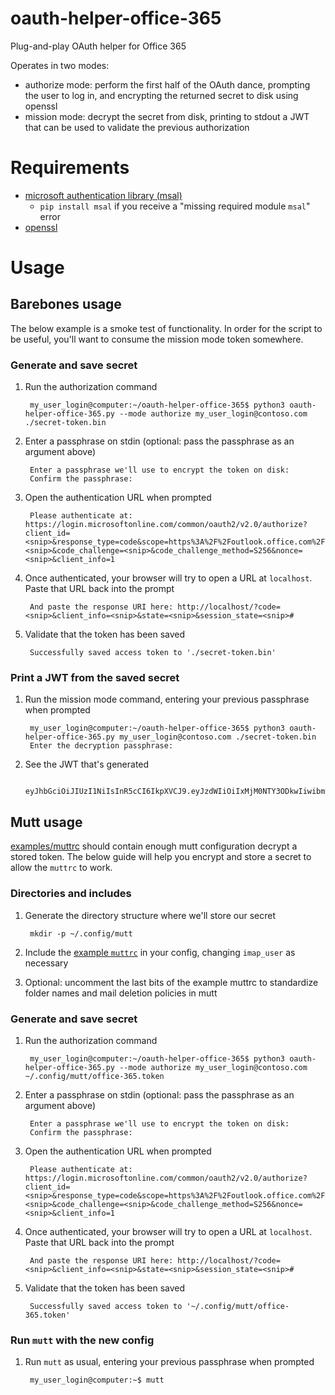 oauth-helper-office-365
====

Plug-and-play OAuth helper for Office 365

Operates in two modes:
  * authorize mode: perform the first half of the OAuth dance, prompting the
    user to log in, and encrypting the returned secret to disk using openssl
  * mission mode: decrypt the secret from disk, printing to stdout a JWT that
    can be used to validate the previous authorization

# Requirements

* [microsoft authentication library
  (msal)](https://github.com/AzureAD/microsoft-authentication-library-for-python)
  - `pip install msal` if you receive a "missing required module `msal`" error
* [openssl](https://www.openssl.org/source/)

# Usage

## Barebones usage

The below example is a smoke test of functionality. In order for the script to
be useful, you'll want to consume the mission mode token somewhere.

### Generate and save secret

1. Run the authorization command

        my_user_login@computer:~/oauth-helper-office-365$ python3 oauth-helper-office-365.py --mode authorize my_user_login@contoso.com ./secret-token.bin

1. Enter a passphrase on stdin (optional: pass the passphrase as an argument
   above)

        Enter a passphrase we'll use to encrypt the token on disk:
        Confirm the passphrase:

1. Open the authentication URL when prompted

        Please authenticate at: https://login.microsoftonline.com/common/oauth2/v2.0/authorize?client_id=<snip>&response_type=code&scope=https%3A%2F%2Foutlook.office.com%2FIMAP.AccessAsUser.All+https%3A%2F%2Foutlook.office.com%2FSMTP.Send+offline_access+openid+profile&state=<snip>&code_challenge=<snip>&code_challenge_method=S256&nonce=<snip>&client_info=1

1. Once authenticated, your browser will try to open a URL at `localhost`. Paste
   that URL back into the prompt

        And paste the response URI here: http://localhost/?code=<snip>&client_info=<snip>&state=<snip>&session_state=<snip>#

1. Validate that the token has been saved

        Successfully saved access token to './secret-token.bin'

### Print a JWT from the saved secret

1. Run the mission mode command, entering your previous passphrase when prompted

        my_user_login@computer:~/oauth-helper-office-365$ python3 oauth-helper-office-365.py my_user_login@contoso.com ./secret-token.bin
        Enter the decryption passphrase:

1. See the JWT that's generated

        eyJhbGciOiJIUzI1NiIsInR5cCI6IkpXVCJ9.eyJzdWIiOiIxMjM0NTY3ODkwIiwibmFtZSI6IkpvaG4gRG9lIiwiaWF0IjoxNTE2MjM5MDIyfQ.SflKxwRJSMeKKF2QT4fwpMeJf36POk6yJV_adQssw5c

## Mutt usage

[examples/muttrc](examples/muttrc) should contain enough mutt configuration
decrypt a stored token. The below guide will help you encrypt and store a secret
to allow the `muttrc` to work.

### Directories and includes

1. Generate the directory structure where we'll store our secret

        mkdir -p ~/.config/mutt

1. Include the [example `muttrc`](examples/muttrc) in your config, changing
   `imap_user` as necessary

1. Optional: uncomment the last bits of the example muttrc to standardize folder
   names and mail deletion policies in mutt

### Generate and save secret

1. Run the authorization command

        my_user_login@computer:~/oauth-helper-office-365$ python3 oauth-helper-office-365.py --mode authorize my_user_login@contoso.com ~/.config/mutt/office-365.token

1. Enter a passphrase on stdin (optional: pass the passphrase as an argument
   above)

        Enter a passphrase we'll use to encrypt the token on disk:
        Confirm the passphrase:

1. Open the authentication URL when prompted

        Please authenticate at: https://login.microsoftonline.com/common/oauth2/v2.0/authorize?client_id=<snip>&response_type=code&scope=https%3A%2F%2Foutlook.office.com%2FIMAP.AccessAsUser.All+https%3A%2F%2Foutlook.office.com%2FSMTP.Send+offline_access+openid+profile&state=<snip>&code_challenge=<snip>&code_challenge_method=S256&nonce=<snip>&client_info=1

1. Once authenticated, your browser will try to open a URL at `localhost`. Paste
   that URL back into the prompt

        And paste the response URI here: http://localhost/?code=<snip>&client_info=<snip>&state=<snip>&session_state=<snip>#

1. Validate that the token has been saved

        Successfully saved access token to '~/.config/mutt/office-365.token'

### Run `mutt` with the new config

1. Run `mutt` as usual, entering your previous passphrase when prompted

        my_user_login@computer:~$ mutt
